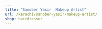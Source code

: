```yaml
---
title: "Sanober Yasir  Makeup Artist"
url: /karachi/sanober-yasir-makeup-artist/
shop: hairdresser
---
```

